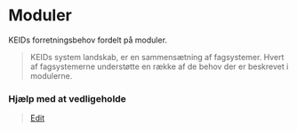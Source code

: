 # Moduler

KEIDs forretningsbehov fordelt på moduler.

> KEIDs system landskab, er en sammensætning af fagsystemer. Hvert af fagsystemerne understøtte en række af de behov der er beskrevet i modulerne.

### Hjælp med at vedligeholde

> [Edit](https://github.com/FMDatahub/Portal/blob/main/docs/Moduler/index.md)
